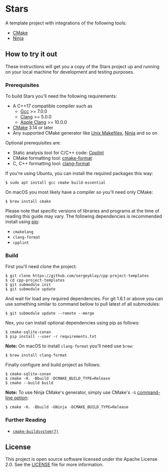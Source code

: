 # Stars

A template project with integrations of the following tools:

- [CMake][cmake]
- [Ninja][ninja]

## How to try it out

These instructions will get you a copy of the Stars project up and running on
your local machine for development and testing purposes.

### Prerequisites

To build Stars you'll need the following requirements:

- A C++17 compatible compiler such as
  - [Gcc][gcc] >= 7.0.0
  - [Clang][clang] >= 5.0.0
  - [Apple Clang][apple clang] >= 10.0.0
- [CMake][cmake] 3.14 or later
- Any supported CMake generator like [Unix Makefiles][make generator],
  [Ninja][ninja generator] and so on

Optional prerequisites are:

- Static analysis tool for C/C++ code: [Cpplint][cpplint]
 - CMake formatting tool: [cmake-format][cmake-format]
 - C, C++ formatting tool: [clang-format][clang-format]

If you're using Ubuntu, you can install the required packages this way:

```shell script
$ sudo apt install gcc cmake build-essential
```

On macOS you most likely have a compiler so you'll need only CMake:

```shell script
$ brew install cmake
```

Please note that specific versions of libraries and programs at the time of
reading this guide may vary. The following dependencies is recommended install
using [pip][pip]:

- `cmakelang`
- `clang-format`
- `cpplint`

### Build

First you'll need clone the project:

```shell script
$ git clone https://github.com/sergeyklay/cpp-project-templates
$ cd cpp-project-templates
$ git submodule init
$ git submodule update
```

And wait for load any required dependencies. For git 1.6.1 or above you can
use something similar to command bellow to pull latest of all submodules:

```shell script
$ git submodule update --remote --merge
```

Nex, you can install optional dependencies using pip as follows:

```shell script
$ cmake-sqlite-conan
$ pip install --user -r requirements.txt
```

**Note:** On macOS to install `clang-format` you'll need use `brew`:

```shell script
$ brew install clang-format
```

Finally configure and build project as follows:

```shell script
$ cmake-sqlite-conan
$ cmake -H. -Bbuild -DCMAKE_BUILD_TYPE=Release
$ cmake --build build
```

**Note:** To use Ninja CMake's generator, simply use CMake's `-G` [command-line option][cmake-cli]:
```shell script
$ cmake -H. -Bbuild -GNinja -DCMAKE_BUILD_TYPE=Release
```

### Further Reading

- [`cmake-buildsystem(7)`][cmake-buildsystem]

## License

This project is open source software licensed under the Apache License 2.0.
See the [LICENSE][license] file for more information.

[ninja]: https://ninja-build.org/
[gcc]: https://gcc.gnu.org/
[clang]: https://clang.llvm.org/
[apple clang]: https://apps.apple.com/us/app/xcode/id497799835
[cmake]: https://cmake.org/
[make generator]: https://cmake.org/cmake/help/latest/generator/Unix%20Makefiles.html
[ninja generator]: https://cmake.org/cmake/help/latest/generator/Ninja.html
[cpplint]: https://github.com/cpplint/cpplint
[cmake-format]: https://github.com/cheshirekow/cmake_format
[clang-format]: https://clang.llvm.org/docs/ClangFormat.html
[pip]: https://pip.pypa.io/
[cmake-cli]: https://cmake.org/cmake/help/latest/manual/cmake.1.html
[cmake-buildsystem]: https://cmake.org/cmake/help/latest/manual/cmake-buildsystem.7.html
[license]: https://github.com/sergeyklay/cpp-project-templates/blob/master/LICENSE
